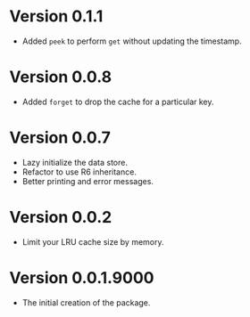 # Version 0.1.1
- Added `peek` to perform `get` without updating the timestamp.

# Version 0.0.8
- Added `forget` to drop the cache for a particular key.

# Version 0.0.7
- Lazy initialize the data store.
- Refactor to use R6 inheritance.
- Better printing and error messages.

# Version 0.0.2
- Limit your LRU cache size by memory.

# Version 0.0.1.9000
- The initial creation of the package.
